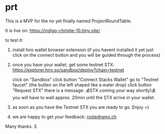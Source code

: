 # prt

This is a MVP for the no yet finally named ProjectRoundTable.

It is live on: https://indigo-christie-10.tiiny.site/

to test it:

1.
    install hiro wallet browser extension (if you havent installed it yet just click on the connect button and you will be guided through the process)

2.
    once you have your wallet, get some testnet STX: https://explorer.hiro.so/sandbox/deploy?chain=testnet

    click on "Sandbox"
    click button "Connect Stacks Wallet"
    go to "Testnet faucet" (the butten on the left shaped like a water drop)
    click button "Request STX" there is a message: 💰STX coming your way shortly!💰 you will have to wait approx. 20min until the STX arrive in your wallet.

3.
    as soon as you have the Testnet STX you are ready to go. Enjoy =)

4.
    we are happy to get your feedback: roste@gmx.ch
    
Many thanks. 
S

